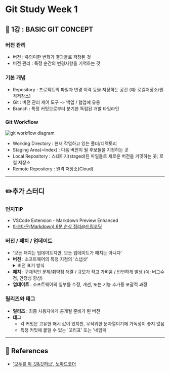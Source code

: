 # Git Study Week 1

## 📌 1강 : BASIC GIT CONCEPT

### 버전 관리

- 버전 : 유의미한 변화가 결과물로 저장된 것
- 버전 관리 : 특정 순간의 변경사항을 기억하는 것

### 기본 개념

- Repository : 프로젝트의 파일과 변경 이력 등을 저장하는 공간 (예: 로컬저장소/원격저장소)
- Git : 버전 관리 제어 도구 -> 백업 / 협업에 유용
- Branch : 특정 커밋으로부터 분기한 독립된 개발 타임라인

### Git Workflow

![git workflow diagram](https://miro.medium.com/v2/resize:fit:640/format:webp/1*OqKfKe3mqCRbaWT2Y8YDOQ.png)

- Working Directory : 현재 작업하고 있는 폴더/디렉토리
- Staging Area(=Index) : 다음 버전이 될 후보들을 지정하는 곳
- Local Repository : 스테이지(staged)된 파일들로 새로운 버전을 커밋하는 곳; 로컬 저장소
- Remote Repository : 원격 저장소(Cloud)

---

## ✏️추가 스터디

### 먼지TIP

- VSCode Extension - Markdown Preview Enhanced
- [마크다운(Markdown) 6분 순삭 정리@드림코딩](https://www.youtube.com/watch?v=kMEb_BzyUqk)

### 버전 / 패치 / 업데이트

- '모든 패치는 업데이트지만, 모든 업데이트가 패치는 아니다'
- **버전** : 소프트웨어의 특정 지점의 '스냅샷'
  <details>
  <summary>버전 표기 방식</summary>
  vX.Y.Z 를 기준으로, <br/>
  - X : 주(Major)버전 / 기존 버전과 호환이 되지 않을 정도의 큰 변화 <br/>
  - Y : 부(Minor)버전 / 기존 버전과 호환이 되지만 새로운 기능을 추가 <br/>
  - Z : 수(Patch)버전 / 기존 버전과 호환이 되며 버그 수정 정도의 작은 변화 <br/>
  </details>
- **패치** : 구체적인 문제/취약점 해결 / 규모가 작고 가벼움 / 빈번하게 발생
  (예: 버그수정, 안정성 향상)
- **업데이트** : 소프트웨어의 일부를 수정, 개선, 또는 기능 추가등 포괄적 과정

### 릴리즈와 태그

- **릴리즈** : 최종 사용자에게 공개될 준비가 된 버전
- **태그**
  - 각 커밋은 고유한 해시 값이 있지만, 무작위한 문자열이기에 가독성이 좋지 않음
  - 특정 커밋에 붙일 수 있는 '꼬리표' 또는 '네임택'

---

## 📖 References

- ['모두를 위 깃&깃허브', 노마드코더](https://nomadcoders.co/git-for-beginners/lobby)
